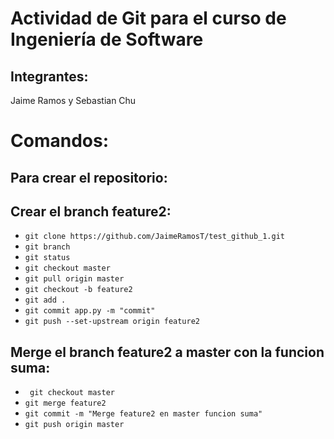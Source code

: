# Actividad de Git para el curso de Ingeniería de Software 

## Integrantes: 
Jaime Ramos y Sebastian Chu


# Comandos:

## Para crear el repositorio:

## Crear el branch feature2:
- ```git clone https://github.com/JaimeRamosT/test_github_1.git```
- ```git branch```    
- ```git status```    
- ```git checkout master```
- ```git pull origin master```
- ```git checkout -b feature2```
- ```git add .```
- ```git commit app.py -m "commit"```
- ```git push --set-upstream origin feature2```

## Merge el branch feature2 a master con la funcion suma:
- ``` git checkout master```
- ```git merge feature2```    
- ```git commit -m "Merge feature2 en master funcion suma"```    
- ```git push origin master```
